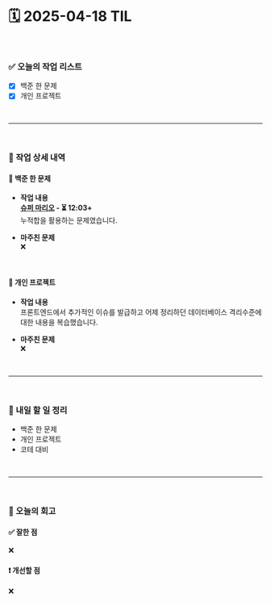 # 🗓️ 2025-04-18 TIL

<br>

### ✅ 오늘의 작업 리스트  
- [x] 백준 한 문제
- [x] 개인 프로젝트

<br>

---

<br>

### 📌 작업 상세 내역  

#### 🔹 백준 한 문제
- **작업 내용**<br>
**[슈퍼 마리오](https://www.acmicpc.net/problem/2851) - ⏳ 12:03+**<br>
누적합을 활용하는 문제였습니다.

- **마주친 문제**<br>
❌

<br>

#### 🔹 개인 프로젝트
- **작업 내용**<br>
프론트엔드에서 추가적인 이슈를 발급하고 어제 정리하던 데이터베이스 격리수준에 대한 내용을 복습했습니다.

- **마주친 문제**<br>
❌

<br>


---

<br>

### 🚀 내일 할 일 정리  

- 백준 한 문제
- 개인 프로젝트
- 코테 대비

<br>

---

<br>

### 🧐 오늘의 회고  

#### ✅ 잘한 점
❌

#### ❗ 개선할 점
❌



<br><br><br>